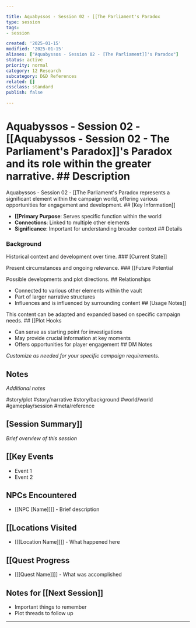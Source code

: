 ```yaml
---

title: Aquabyssos - Session 02 - [[The Parliament's Paradox
type: session
tags:
- session

created: '2025-01-15'
modified: '2025-01-15'
aliases: ["Aquabyssos - Session 02 - [The Parliament]]'s Paradox"]
status: active
priority: normal
category: 12 Research
subcategory: D&D References
related: []
cssclass: standard
publish: false

---
```


 # Aquabyssos - Session 02 - [[Aquabyssos - Session 02 - The Parliament's Paradox]]'s Paradox and its role within the greater narrative. ## Description

Aquabyssos - Session 02 - [[The Parliament's Paradox represents a significant element within the campaign world, offering various opportunities for engagement and development. ## [Key Information]]

- **[[Primary Purpose**: Serves specific function within the world
- **Connections**: Linked to multiple other elements
- **Significance**: Important for understanding broader context ## Details

### Background

Historical context and development over time. ### [Current State]]

Present circumstances and ongoing relevance. ### [[Future Potential

Possible developments and plot directions. ## Relationships

- Connected to various other elements within the vault
- Part of larger narrative structures
- Influences and is influenced by surrounding content ## [Usage Notes]]

This content can be adapted and expanded based on specific campaign needs. ## [[Plot Hooks

- Can serve as starting point for investigations
- May provide crucial information at key moments
- Offers opportunities for player engagement ## DM Notes

*Customize as needed for your specific campaign requirements.*

## Notes

*Additional notes*

#story/plot
#story/narrative
#story/background
#world/world
#gameplay/session
#meta/reference
## [Session Summary]]
*Brief overview of this session*

## [[Key Events
- Event 1
- Event 2

## NPCs Encountered
- [[NPC [Name]]]] - Brief description

## [[Locations Visited
- [[[Location Name]]]] - What happened here

## [[Quest Progress
- [[[Quest Name]]]] - What was accomplished

## Notes for [[Next Session]]
- Important things to remember
- Plot threads to follow up

---
